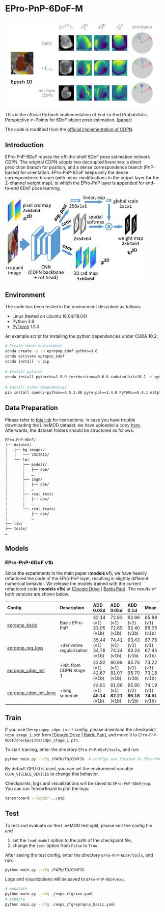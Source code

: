 # EPro-PnP-6DoF-M


<img src="viz.gif" width="550" alt=""/>

This is the official PyTorch implementation of End-to-End Probabilistic Perspective-n-Points for 6DoF object pose estimation. [[paper](https://arxiv.org/pdf/2203.13254.pdf)]

The code is modified from the [official implementation of CDPN](https://github.com/LZGMatrix/CDPN_ICCV2019_ZhigangLi).

## Introduction

EPro-PnP-6DoF reuses the off-the-shelf 6DoF pose estimation network CDPN. The original CDPN adopts two decoupled branches: a direct prediction branch for position, and a dense correspondence branch (PnP-based) for orientation. EPro-PnP-6DoF keeps only the dense correspondence branch (with minor modifications to the output layer for the 2-channel weight map), to which the EPro-PnP layer is appended for end-to-end 6DoF pose learning.

<img src="./architecture.png" width="450" alt=""/>

## Environment

The code has been tested in the environment described as follows:

- Linux (tested on Ubuntu 16.04/18.04)
- Python 3.6
- [PyTorch](https://pytorch.org/get-started/previous-versions/) 1.5.0

An example script for installing the python dependencies under CUDA 10.2:

```bash
# Create conda environment
conda create -y -n epropnp_6dof python=3.6
conda activate epropnp_6dof
conda install -y pip

# Install pytorch
conda install pytorch==1.5.0 torchvision==0.6.0 cudatoolkit=10.2 -c pytorch

# Install other dependencies
pip install opencv-python==4.5.1.48 pyro-ppl==1.4.0 PyYAML==5.4.1 matplotlib termcolor plyfile easydict scipy progress numba tensorboardx
```

## Data Preparation

Please refer to [this link](https://github.com/LZGMatrix/CDPN_ICCV2019_ZhigangLi#prepare-the-dataset) for instructions. In case you have trouble downloading the LineMOD dataset, we have uploaded a copy [here](https://mega.nz/folder/w0sTxbYa#0w-huVv5gK953mO-eGpYVg). Afterwards, the dataset folders should be structured as follows:

```
EPro-PnP-6DoF/
├── dataset/
│   ├── bg_images/
│   │   └── VOC2012/
│   └── lm/
│       ├── models/
│       │   ├── ape/
│       │   …
│       ├── imgn/
│       │   ├── ape/
│       │   …
│       ├── real_test/
│       │   ├── ape/
│       │   …
│       └── real_train/
│           ├── ape/
│           …
├── lib/    
├── tools/
…
```

## Models

### EPro-PnP-6DoF v1b

Since the experiments in the main paper (**models v1**), we have heavily refactored the code of the EPro-PnP layer, resulting in slightly different numerical behavior. We release the models trained with the current refactored code (**models v1b**) at [[Google Drive](https://drive.google.com/drive/folders/1Jem2XsdHxr3ETRsZYqyTUmo5F3TmJGfO?usp=sharing) | [Baidu Pan](https://pan.baidu.com/s/19QxntwH22O4g2oYJWMBsLg?pwd=afa8)]. The results of both versions are shown below.

| Config | Description | ADD 0.02d | ADD 0.05d | ADD 0.1d | Mean |
| :--- | :--- | :--- | :--- | :--- | :--- |
| [epropnp_basic](tools/exps_cfg/epropnp_basic.yaml) | Basic EPro-PnP | 32.14 (v1) <br> 33.05 (v1b) | 72.83 (v1) <br> 72.69 (v1b) | 92.66 (v1) <br> 92.40 (v1b) | 65.88 (v1) <br> 66.05 (v1b) |
| [epropnp_reg_loss](tools/exps_cfg/epropnp_reg_loss.yaml) | +derivative regularization| 35.44 (v1) <br> 34.78 (v1b) | 74.41 (v1) <br> 74.34 (v1b) | 93.43 (v1) <br> 93.24 (v1b) | 67.76 (v1) <br> 67.45 (v1b) |
| [epropnp_cdpn_init](tools/exps_cfg/epropnp_cdpn_init.yaml) | +init. from CDPN Stage 1 | 42.92 (v1) <br> 42.67 (v1b) | 80.98 (v1) <br> 81.07 (v1b) | 95.76 (v1) <br> 95.70 (v1b) | 73.22 (v1) <br> 73.15 (v1b) |
| [epropnp_cdpn_init_long](tools/exps_cfg/epropnp_cdpn_init_long.yaml) | +long schedule | 44.81 (v1) <br> **45.14** (v1b) | 81.96 (v1) <br> **82.21** (v1b) | 95.80 (v1) <br> **96.18** (v1b) | 74.19 (v1) <br> **74.51** (v1b) |

## Train

If you use the `epropnp_cdpn_init*` config, please download the checkpoint `cdpn_stage_1.pth` from [[Google Drive](https://drive.google.com/drive/folders/1Jem2XsdHxr3ETRsZYqyTUmo5F3TmJGfO?usp=sharing) | [Baidu Pan](https://pan.baidu.com/s/19QxntwH22O4g2oYJWMBsLg?pwd=afa8)], and move it to `EPro-PnP-6DoF/checkpoints/cdpn_stage_1.pth`.

To start training, enter the directory `EPro-PnP-6DoF/tools`, and run:

```bash
python main.py --cfg /PATH/TO/CONFIG  # configs are located in EPro-PnP-6DoF/tools/exp_cfg
```
By default GPU 0 is used, you can set the environment variable `CUDA_VISIBLE_DEVICES` to change this behavior.

Checkpoints, logs and visualizations will be saved to `EPro-PnP-6DoF/exp`. You can run TensorBoard to plot the logs:

```bash
tensorboard --logdir ../exp
```

## Test

To test and evaluate on the LineMOD test split, please edit the config file and

1. set the `load_model` option to the path of the checkpoint file,
2. change the `test` option from `False` to `True`.

After saving the test config, enter the directory `EPro-PnP-6DoF/tools`, and run:

```bash
python main.py --cfg /PATH/TO/CONFIG
```

Logs and visualizations will be saved to `EPro-PnP-6DoF/exp`.

```bash
# modulate
python main.py --cfg ./exps_cfg/xxx.yaml
# example
python main.py --cfg ./exps_cfg/epropnp_basic.yaml
```

